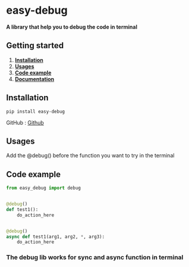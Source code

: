 # easy-debug

**A library that help you to debug the code in terminal**

## Getting started

1. [**Installation**](#installation)
2. [**Usages**](#usages)
3. [**Code example**](#code-example)
4. [**Documentation**](#documentation)

## Installation

`pip install easy-debug`

GitHub : [Github](https://github.com/ThePhoenix78/easy-debug)


## Usages

Add the @debug() before the function you want to try in the terminal

## Code example

```py
from easy_debug import debug


@debug()
def test1():
	do_action_here


@debug()
async def test1(arg1, arg2, *, arg3):
	do_action_here

```

### The debug lib works for sync and async function in terminal
